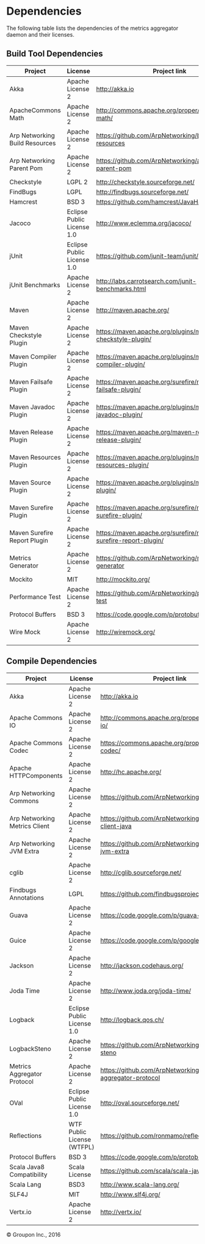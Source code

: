 Dependencies
========

The following table lists the dependencies of the metrics aggregator daemon and their licenses.

Build Tool Dependencies
------------------

Project                        | License                    | Project link
-------------------------------|----------------------------|-------------
Akka                           | Apache License 2           | http://akka.io
ApacheCommons Math             | Apache License 2           | http://commons.apache.org/proper/commons-math/
Arp Networking Build Resources | Apache License 2           | https://github.com/ArpNetworking/build-resources
Arp Networking Parent Pom      | Apache License 2           | https://github.com/ArpNetworking/arpnetworking-parent-pom
Checkstyle                     | LGPL 2                     | http://checkstyle.sourceforge.net/
FindBugs                       | LGPL                       | http://findbugs.sourceforge.net/
Hamcrest                       | BSD 3                      | https://github.com/hamcrest/JavaHamcrest/
Jacoco                         | Eclipse Public License 1.0 | http://www.eclemma.org/jacoco/
jUnit                          | Eclipse Public License 1.0 | https://github.com/junit-team/junit/
jUnit Benchmarks               | Apache License 2           | http://labs.carrotsearch.com/junit-benchmarks.html
Maven                          | Apache License 2           | http://maven.apache.org/
Maven Checkstyle Plugin        | Apache License 2           | https://maven.apache.org/plugins/maven-checkstyle-plugin/
Maven Compiler Plugin          | Apache License 2           | https://maven.apache.org/plugins/maven-compiler-plugin/
Maven Failsafe Plugin          | Apache License 2           | https://maven.apache.org/surefire/maven-failsafe-plugin/
Maven Javadoc Plugin           | Apache License 2           | https://maven.apache.org/plugins/maven-javadoc-plugin/
Maven Release Plugin           | Apache License 2           | https://maven.apache.org/maven-release/maven-release-plugin/
Maven Resources Plugin         | Apache License 2           | https://maven.apache.org/plugins/maven-resources-plugin/
Maven Source Plugin            | Apache License 2           | https://maven.apache.org/plugins/maven-source-plugin/
Maven Surefire Plugin          | Apache License 2           | https://maven.apache.org/surefire/maven-surefire-plugin/
Maven Surefire Report Plugin   | Apache License 2           | https://maven.apache.org/surefire/maven-surefire-report-plugin/
Metrics Generator              | Apache License 2           | https://github.com/ArpNetworking/metrics-generator
Mockito                        | MIT                        | http://mockito.org/
Performance Test               | Apache License 2           | https://github.com/ArpNetworking/performance-test
Protocol Buffers               | BSD 3                      | https://code.google.com/p/protobuf/
Wire Mock                      | Apache License 2           | http://wiremock.org/


Compile Dependencies
--------------------

Project                        | License                    | Project link
-------------------------------|----------------------------|-------------
Akka                           | Apache License 2           | http://akka.io
Apache Commons IO              | Apache License 2           | http://commons.apache.org/proper/commons-io/
Apache Commons Codec           | Apache License 2           | https://commons.apache.org/proper/commons-codec/
Apache HTTPComponents          | Apache License 2           | http://hc.apache.org/
Arp Networking Commons         | Apache License 2           | https://github.com/ArpNetworking/commons
Arp Networking Metrics Client  | Apache License 2           | https://github.com/ArpNetworking/metrics-client-java
Arp Networking JVM Extra       | Apache License 2           | https://github.com/ArpNetworking/metrics-jvm-extra
cglib                          | Apache License 2           | http://cglib.sourceforge.net/
Findbugs Annotations           | LGPL                       | https://github.com/findbugsproject/findbugs
Guava                          | Apache License 2           | https://code.google.com/p/guava-libraries/
Guice                          | Apache License 2           | https://code.google.com/p/google-guice/
Jackson                        | Apache License 2           | http://jackson.codehaus.org/
Joda Time                      | Apache License 2           | http://www.joda.org/joda-time/
Logback                        | Eclipse Public License 1.0 | http://logback.qos.ch/
LogbackSteno                   | Apache License 2           | https://github.com/ArpNetworking/logback-steno
Metrics Aggregator Protocol    | Apache License 2           | https://github.com/ArpNetworking/metrics-aggregator-protocol
OVal                           | Eclipse Public License 1.0 | http://oval.sourceforge.net/
Reflections                    | WTF Public License (WTFPL) | https://github.com/ronmamo/reflections
Protocol Buffers               | BSD 3                      | https://code.google.com/p/protobuf/
Scala Java8 Compatibility      | Scala License              | https://github.com/scala/scala-java8-compat
Scala Lang                     | BSD3                       | http://www.scala-lang.org/
SLF4J                          | MIT                        | http://www.slf4j.org/
Vertx.io                       | Apache License 2           | http://vertx.io/

&copy; Groupon Inc., 2016

